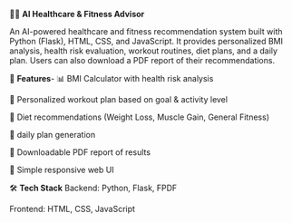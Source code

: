
🏋️‍♀️ **AI Healthcare & Fitness Advisor**

An AI-powered healthcare and fitness recommendation system built with Python (Flask), HTML, CSS, and JavaScript.
It provides personalized BMI analysis, health risk evaluation, workout routines, diet plans, and a  daily plan.
Users can also download a PDF report of their recommendations.

🚀 **Features**-
📊 BMI Calculator with health risk analysis

🏃 Personalized workout plan based on goal & activity level

🍴 Diet recommendations (Weight Loss, Muscle Gain, General Fitness)

📅 daily plan generation

📑 Downloadable PDF report of results

🎨 Simple responsive web UI


🛠️ **Tech Stack**
Backend: Python, Flask, FPDF

Frontend: HTML, CSS, JavaScript
